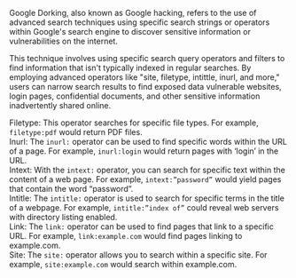 Google Dorking, also known as Google hacking, refers to the use of advanced search techniques using specific search strings or operators within Google's search engine to discover sensitive information or vulnerabilities on the internet.

This technique involves using specific search query operators and filters to find information that isn't typically indexed in regular searches. By employing advanced operators like "site, filetype, intittle, inurl, and more," users can narrow search results to find exposed data vulnerable websites, login pages, confidential documents, and other sensitive information inadvertently shared online.

Filetype: This operator searches for specific file types. For example, `filetype:pdf` would return PDF files. </br>
Inurl: The `inurl:` operator can be used to find specific words within the URL of a page. For example, `inurl:login` would return pages with ‘login’ in the URL.</br>
Intext: With the `intext:` operator, you can search for specific text within the content of a web page. For example, `intext:”password”` would yield pages that contain the word “password”. </br>
Intitle: The `intitle:` operator is used to search for specific terms in the title of a webpage. For example, `intitle:”index of”` could reveal web servers with directory listing enabled. </br>
Link: The `link:` operator can be used to find pages that link to a specific URL. For example, `link:example.com` would find pages linking to example.com. </br>
Site: The `site:` operator allows you to search within a specific site. For example, `site:example.com` would search within example.com. </br>
